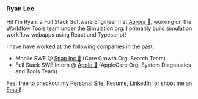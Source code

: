 ### Ryan Lee

Hi!  I'm Ryan, a Full Stack Software Engineer II at [Aurora 🚛](https://aurora.tech/), working on the Workflow Tools team under the Simulation org.  I primarily build simulation workflow webapps using React and Typescript!

I have have worked at the following companies in the past:
- Mobile SWE @ [Snap Inc 👻](https://www.snap.com/en-US/) (Core Growth Org, Search Team) 
- Full Stack SWE Intern @ [Apple 🍎](https://apple.com/) (AppleCare Org, System Diagnostics and Tools Team) 

Feel free to checkout my [Personal Site](https://ryazlee.github.io/), [Resume](https://ryazlee.github.io/files/ryan_lee_resume.pdf), [LinkedIn](https://www.linkedin.com/in/ryazlee/), or shoot me an [Email](mailto:ryanjlee@berkeley.edu)!
